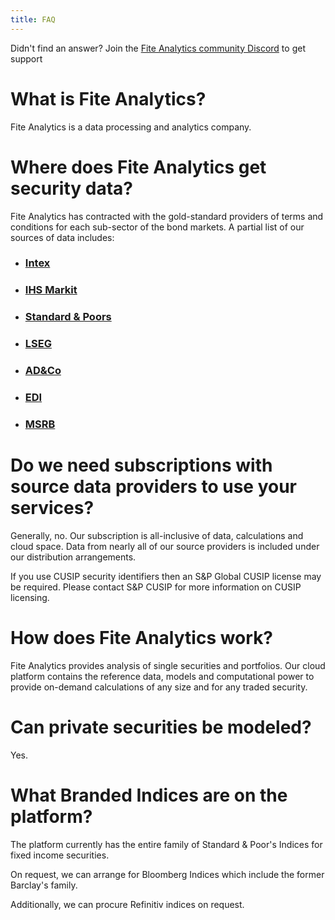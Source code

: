 ```yaml
---
title: FAQ
---
```


<Info>Didn't find an answer? Join the <a href="https://discord.gg/dc7ZKnUe"> Fite Analytics community Discord</a> 
to get support</Info>

# What is Fite Analytics?

Fite Analytics is a data processing and analytics company.

# Where does Fite Analytics get security data?

Fite Analytics has contracted with the gold-standard providers of terms and conditions for each sub-sector of 
the bond markets. A partial list of our sources of data includes:

- <h3><a href="https://intex.com" target="_blank">Intex</a></h3>
- <h3><a href="https://ihsmarkit" target="_blank">IHS Markit</a></h3>
- <h3><a href="https://standardandpoors.com" target="_blank">Standard & Poors</a></h3>
- <h3><a href="https://lseg.com" target="_blank">LSEG</a></h3>
- <h3><a href="https://adco.com" target="_blank">AD&Co</a></h3>
- <h3><a href="https://exchange-data.com" target="_blank">EDI</a></h3>
- <h3><a href="https://msrb.org" target="_blank">MSRB</a></h3>

# Do we need subscriptions with source data providers to use your services?

Generally, no. Our subscription is all-inclusive of data, calculations and cloud space. Data from nearly all of our 
source providers is included under our distribution arrangements.

If you use CUSIP security identifiers then an S&P Global CUSIP license may be required. Please contact 
S&P CUSIP for more information on CUSIP licensing.

# How does Fite Analytics work?

Fite Analytics provides analysis of single securities and portfolios. Our cloud platform contains the reference
data, models and computational power to provide on-demand calculations of any size and for any traded security.

# Can private securities be modeled?

Yes.

# What Branded Indices are on the platform?

The platform currently has the entire family of Standard & Poor's Indices for fixed income securities.

On request, we can arrange for Bloomberg Indices which include the former Barclay's family.

Additionally, we can procure Refinitiv indices on request.
